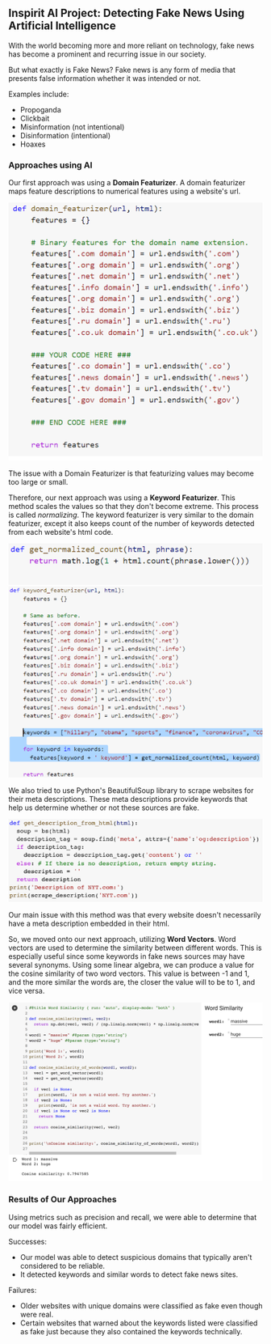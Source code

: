 ##  Inspirit AI Project: Detecting Fake News Using Artificial Intelligence

With the world becoming more and more reliant on technology, fake news has become a prominent and recurring issue in our society.

But what exactly is Fake News? Fake news is any form of media that presents false information whether it was intended or not.

Examples include:
- Propoganda
- Clickbait
- Misinformation (not intentional)
- Disinformation (intentional)
- Hoaxes

### Approaches using AI

Our first approach was using a **Domain Featurizer**.
A domain featurizer maps feature descriptions to numerical features using a website's url.

![Image](https://github.com/adityaj12/Fake-News-Project/blob/main/DomainFeaturizer.png)

The issue with a Domain Featurizer is that featurizing values may become too large or small. 

Therefore, our next approach was using a **Keyword Featurizer**.
This method scales the values so that they don't become extreme. This process is called _normalizing_. The keyword featurizer is very similar to the domain featurizer, except it also keeps count of the number of keywords detected from each website's html code.

![Image](https://github.com/adityaj12/Fake-News-Project/blob/main/GetNormalizedCount.png)
![Image](https://github.com/adityaj12/Fake-News-Project/blob/main/KeywordFeaturizer.png)

We also tried to use Python's BeautifulSoup library to scrape websites for their meta descriptions. These meta descriptions provide keywords that help us determine whether or not these sources are fake.

![Image](https://github.com/adityaj12/Fake-News-Project/blob/main/WebScraping.png)

Our main issue with this method was that every website doesn't necessarily have a meta description embedded in their html.

So, we moved onto our next approach, utilizing **Word Vectors**.
Word vectors are used to determine the similarity between different words. This is especially useful since some keywords in fake news sources may have several synonyms. Using some linear algebra, we can produce a value for the cosine similarity of two word vectors. This value is between -1 and 1, and the more similar the words are, the closer the value will to be to 1, and vice versa.

![Image](https://github.com/adityaj12/Fake-News-Project/blob/main/WordVectors.png)

### Results of Our Approaches

Using metrics such as precision and recall, we were able to determine that our model was fairly efficient.

Successes:
- Our model was able to detect suspicious domains that typically aren't considered to be reliable.
- It detected keywords and similar words to detect fake news sites.

Failures:
- Older websites with unique domains were classified as fake even though were real.
- Certain websites that warned about the keywords listed were classified as fake just because they also contained the keywords technically.
